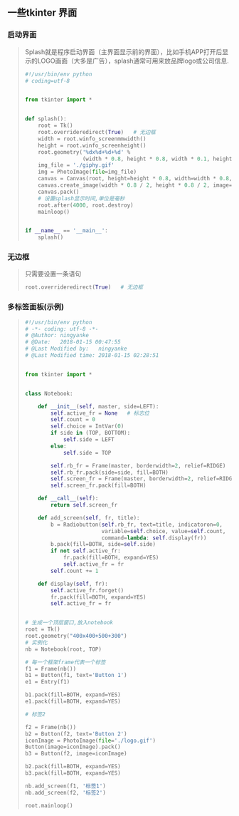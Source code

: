 ## 一些tkinter 界面

### 启动界面

> Splash就是程序启动界面（主界面显示前的界面），比如手机APP打开后显示的LOGO画面（大多是广告），splash通常可用来放品牌logo或公司信息.
>
> ```python
> #!/usr/bin/env python
> # coding=utf-8
>
>
> from tkinter import *
>
>
> def splash():
>     root = Tk()
>     root.overrideredirect(True)   # 无边框
>     width = root.winfo_screenmmwidth()
>     height = root.winfo_screenheight()
>     root.geometry('%dx%d+%d+%d' %
>                   (width * 0.8, height * 0.8, width * 0.1, height * 0.1))
>     img_file = './giphy.gif'
>     img = PhotoImage(file=img_file)
>     canvas = Canvas(root, height=height * 0.8, width=width * 0.8, bg='white')
>     canvas.create_image(width * 0.8 / 2, height * 0.8 / 2, image=img)
>     canvas.pack()
>     # 设置splash显示时间,单位是毫秒
>     root.after(4000, root.destroy)
>     mainloop()
>
>
> if __name__ == '__main__':
>     splash()
> ```
>
> 
>

### 无边框

> 只需要设置一条语句
>
> ```python
> root.overrideredirect(True)   # 无边框
> ```

### 多标签面板(示例)

> ```python
> #!/usr/bin/env python
> # -*- coding: utf-8 -*-
> # @Author: ningyanke
> # @Date:   2018-01-15 00:47:55
> # @Last Modified by:   ningyanke
> # @Last Modified time: 2018-01-15 02:28:51
>
>
> from tkinter import *
>
>
> class Notebook:
>
>     def __init__(self, master, side=LEFT):
>         self.active_fr = None   # 标志位
>         self.count = 0
>         self.choice = IntVar(0)
>         if side in (TOP, BOTTOM):
>             self.side = LEFT
>         else:
>             self.side = TOP
>
>         self.rb_fr = Frame(master, borderwidth=2, relief=RIDGE)
>         self.rb_fr.pack(side=side, fill=BOTH)
>         self.screen_fr = Frame(master, borderwidth=2, relief=RIDGE)
>         self.screen_fr.pack(fill=BOTH)
>
>     def __call__(self):
>         return self.screen_fr
>
>     def add_screen(self, fr, title):
>         b = Radiobutton(self.rb_fr, text=title, indicatoron=0,
>                         variable=self.choice, value=self.count,
>                         command=lambda: self.display(fr))
>         b.pack(fill=BOTH, side=self.side)
>         if not self.active_fr:
>             fr.pack(fill=BOTH, expand=YES)
>             self.active_fr = fr
>         self.count += 1
>
>     def display(self, fr):
>         self.active_fr.forget()
>         fr.pack(fill=BOTH, expand=YES)
>         self.active_fr = fr
>
>
> # 生成一个顶层窗口,放入notebook
> root = Tk()
> root.geometry("400x400+500+300")
> # 实例化
> nb = Notebook(root, TOP)
>
> # 每一个框架frame代表一个标签
> f1 = Frame(nb())
> b1 = Button(f1, text='Button 1')
> e1 = Entry(f1)
>
> b1.pack(fill=BOTH, expand=YES)
> e1.pack(fill=BOTH, expand=YES)
>
> # 标签2
>
> f2 = Frame(nb())
> b2 = Button(f2, text='Button 2')
> iconImage = PhotoImage(file='./logo.gif')
> Button(image=iconImage).pack()
> b3 = Button(f2, image=iconImage)
>
> b2.pack(fill=BOTH, expand=YES)
> b3.pack(fill=BOTH, expand=YES)
>
> nb.add_screen(f1, '标签1')
> nb.add_screen(f2, '标签2')
>
> root.mainloop()
> ```

